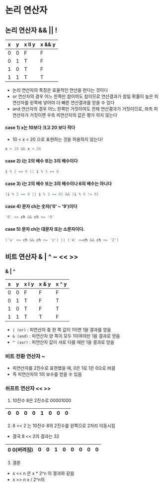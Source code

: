 # 논리 연산자

## 논리 연산자 && || !

|x   |y    |x ll y | x && y|
|----|-----|-------|-------|
|0  |0     |F      | F     |
|0  |1     |T      | F     |
|1  |0     |T      | F     |
|1  |1     |T      | T     |

* 논리 연산자의 특징은 효율적인 연산을 한다는 것이다
* or 연산자의 경우 어느 한쪽만 참이여도 참이므로 연산결과가 참일 확률이 높은 피연산자를 왼쪽에 넣어야 더 빠른 연산결과를 얻을 수 있다
* and 연산자의 경우 어느 한쪽만 거짓이여도 전체 연산결과가 거짓이므로, 좌측 피연산자가 거짓이면 우측 피연산자의 값은 평가 하지 않는다

#### case 1) x는 10보다 크고 20 보다 작다

* 10 < x < 20 으로 표현하는 것을 허용하지 않는다!
 
``` java
x > 10 && x < 20
```

#### case 2) i는 2의 배수 또는 3의 배수이다

```java
i % 2 == 0 || i % 3 == 0
```

#### case 3) i는 2의 배수 또는 3의 배수이나 6의 배수는 아니다
```java
(i % 2 == 0 || i % 3 == 0) && (i % 6 != 0)
```

#### case 4) 문자 ch는 숫자('0' ~ '9')이다
```java
'0' <= ch && ch <= '9'
```

#### case 5) 문자 ch는 대문자 또는 소문자이다.
```java
('a' <= ch && ch <= 'z') || ('A' <=ch && ch <= 'Z')
```


## 비트 연산자 & | ^ ~ << >>

### & | ^

|x   |y    |x l y  | x & y | x ^ y |
|----|-----|-------|-------|-------|
|0   |0    |F      | F     | F     | 
|0   |1    |T      | F     | T     |
|1   |0    |T      | F     | T     |
|1   |1    |T      | T     | F     |

* ```| (or)```  : 피연산자 중 한 쪽 값이 1이면 1을 결과를 얻음  
* ```& (and)``` : 피연산자 양 쪽이 모두 1이여야만 1을 결과로 얻음
* ```^ (xor)``` : 피연산자 값이 서로 다를 때만 1을 결과로 얻음

### 비트 전환 연산자 ~
* 피연산자를 2진수로 표현했을 때, 0은 1로 1은 0으로 바꿈
* 즉 피연산자의 1의 보수를 얻을 수 있음

### 쉬프트 연산자 << >>

1) 10진수 8은 2진수로 00001000

|0|0|0|0|1|0|0|0|
|-|-|-|-|-|-|-|-|

2) 8 << 2 는 10진수 8의 2진수를 왼쪽으로 2자리 이동시킴
* 결국 8 << 2의 결과는 32

|0 0(버려짐)|0|0|1|0|0|0|0|0|
|--|-|-|-|-|-|-|-|--|

3) 결론
* x << n 은 x * 2^n 의 결과와 같음
* x >> n x / 2^n의 
